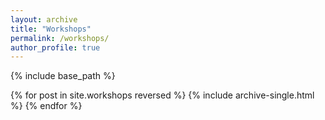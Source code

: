 ```yaml
---
layout: archive
title: "Workshops"
permalink: /workshops/
author_profile: true
---
```


{% include base_path %}

{% for post in site.workshops reversed %}
  {% include archive-single.html %}
{% endfor %}